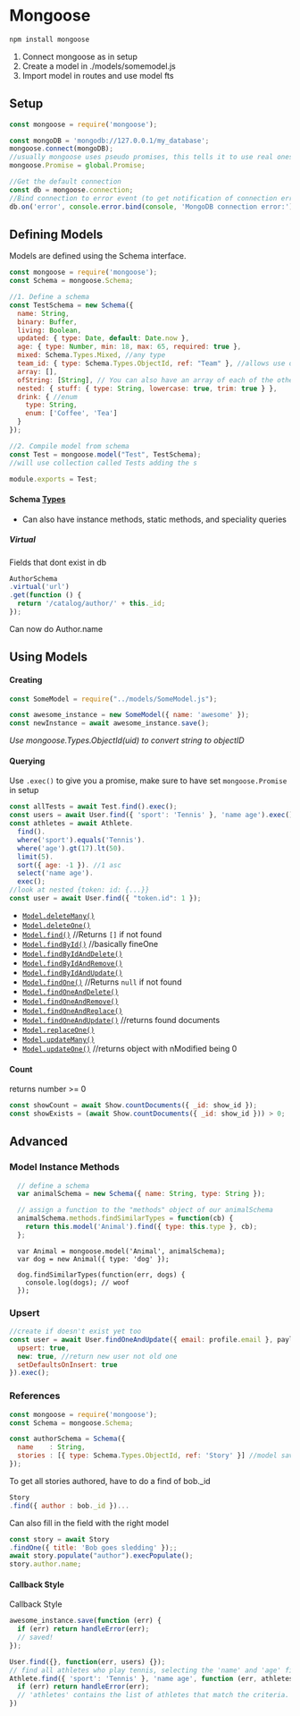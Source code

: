 # Mongoose

```bash
npm install mongoose
```

1. Connect mongoose as in setup
2. Create a model in ./models/somemodel.js
3. Import model in routes and use model fts


## Setup
```js
const mongoose = require('mongoose');

const mongoDB = 'mongodb://127.0.0.1/my_database';
mongoose.connect(mongoDB);
//usually mongoose uses pseudo promises, this tells it to use real ones
mongoose.Promise = global.Promise;

//Get the default connection
const db = mongoose.connection;
//Bind connection to error event (to get notification of connection errors)
db.on('error', console.error.bind(console, 'MongoDB connection error:'));
```

## Defining Models

Models are defined using the Schema interface.

```js
const mongoose = require('mongoose');
const Schema = mongoose.Schema;

//1. Define a schema
const TestSchema = new Schema({
  name: String,
  binary: Buffer,
  living: Boolean,
  updated: { type: Date, default: Date.now },
  age: { type: Number, min: 18, max: 65, required: true },
  mixed: Schema.Types.Mixed, //any type
  team_id: { type: Schema.Types.ObjectId, ref: "Team" }, //allows use of populate?
  array: [],
  ofString: [String], // You can also have an array of each of the other types too.
  nested: { stuff: { type: String, lowercase: true, trim: true } },
  drink: { //enum
    type: String,
    enum: ['Coffee', 'Tea']
  }
});

//2. Compile model from schema
const Test = mongoose.model("Test", TestSchema);
//will use collection called Tests adding the s

module.exports = Test;
```

#### Schema [Types](http://mongoosejs.com/docs/schematypes.html)

- Can also have instance methods, static methods, and speciality queries
##### Virtual

Fields that dont exist in db

```js
AuthorSchema
.virtual('url')
.get(function () {
  return '/catalog/author/' + this._id;
});
```
Can now do Author.name

## Using Models

#### Creating

```js
const SomeModel = require("../models/SomeModel.js");

const awesome_instance = new SomeModel({ name: 'awesome' });
const newInstance = await awesome_instance.save();
```

*Use mongoose.Types.ObjectId(uid) to convert string to objectID*

#### Querying

Use `.exec()` to give you a promise, make sure to have set `mongoose.Promise` in setup

```js
const allTests = await Test.find().exec();
const users = await User.find({ 'sport': 'Tennis' }, 'name age').exec();
const athletes = await Athlete.
  find().
  where('sport').equals('Tennis').
  where('age').gt(17).lt(50).
  limit(5).
  sort({ age: -1 }). //1 asc
  select('name age').
  exec();
//look at nested {token: id: {...}}
const user = await User.find({ "token.id": 1 });
```
- [`Model.deleteMany()`](https://mongoosejs.com/docs/api.html#model_Model.deleteMany)
- [`Model.deleteOne()`](https://mongoosejs.com/docs/api.html#model_Model.deleteOne)
- [`Model.find()`](https://mongoosejs.com/docs/api.html#model_Model.find) //Returns `[]`  if not found
- [`Model.findById()`](https://mongoosejs.com/docs/api.html#model_Model.findById) //basically fineOne
- [`Model.findByIdAndDelete()`](https://mongoosejs.com/docs/api.html#model_Model.findByIdAndDelete)
- [`Model.findByIdAndRemove()`](https://mongoosejs.com/docs/api.html#model_Model.findByIdAndRemove)
- [`Model.findByIdAndUpdate()`](https://mongoosejs.com/docs/api.html#model_Model.findByIdAndUpdate)
- [`Model.findOne()`](https://mongoosejs.com/docs/api.html#model_Model.findOne) //Returns `null` if not found
- [`Model.findOneAndDelete()`](https://mongoosejs.com/docs/api.html#model_Model.findOneAndDelete)
- [`Model.findOneAndRemove()`](https://mongoosejs.com/docs/api.html#model_Model.findOneAndRemove)
- [`Model.findOneAndReplace()`](https://mongoosejs.com/docs/api.html#model_Model.findOneAndReplace)
- [`Model.findOneAndUpdate()`](https://mongoosejs.com/docs/api.html#model_Model.findOneAndUpdate) //returns found documents
- [`Model.replaceOne()`](https://mongoosejs.com/docs/api.html#model_Model.replaceOne)
- [`Model.updateMany()`](https://mongoosejs.com/docs/api.html#model_Model.updateMany)
- [`Model.updateOne()`](https://mongoosejs.com/docs/api.html#model_Model.updateOne) //returns object with nModified being 0

#### Count

returns number >= 0

```js
const showCount = await Show.countDocuments({ _id: show_id });
const showExists = (await Show.countDocuments({ _id: show_id })) > 0;
```

## Advanced

### Model Instance Methods

```javascript
  // define a schema
  var animalSchema = new Schema({ name: String, type: String });

  // assign a function to the "methods" object of our animalSchema
  animalSchema.methods.findSimilarTypes = function(cb) {
    return this.model('Animal').find({ type: this.type }, cb);
  };
```

```
  var Animal = mongoose.model('Animal', animalSchema);
  var dog = new Animal({ type: 'dog' });

  dog.findSimilarTypes(function(err, dogs) {
    console.log(dogs); // woof
  });
```

### Upsert

```js
//create if doesn't exist yet too
const user = await User.findOneAndUpdate({ email: profile.email }, payload, {
  upsert: true,
  new: true, //return new user not old one
  setDefaultsOnInsert: true
}).exec();
```

### References

```js
const mongoose = require('mongoose');
const Schema = mongoose.Schema;

const authorSchema = Schema({
  name    : String,
  stories : [{ type: Schema.Types.ObjectId, ref: 'Story' }] //model saved as
});
```
To get all stories authored, have to do a find of bob._id
```js
Story
.find({ author : bob._id })...
```

Can also fill in the field with the right model

```js
const story = await Story
.findOne({ title: 'Bob goes sledding' });;
await story.populate("author").execPopulate();
story.author.name;
```

#### Callback Style

Callback Style

```js
awesome_instance.save(function (err) {
  if (err) return handleError(err);
  // saved!
});

User.find({}, function(err, users) {});
// find all athletes who play tennis, selecting the 'name' and 'age' fields
Athlete.find({ 'sport': 'Tennis' }, 'name age', function (err, athletes) {
  if (err) return handleError(err);
  // 'athletes' contains the list of athletes that match the criteria.
})
```

### 